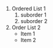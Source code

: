 1. Ordered List 1
     1. suborder 1
     2. suborder 2
2. Order List 2
     * Item 1
     * Item 2
